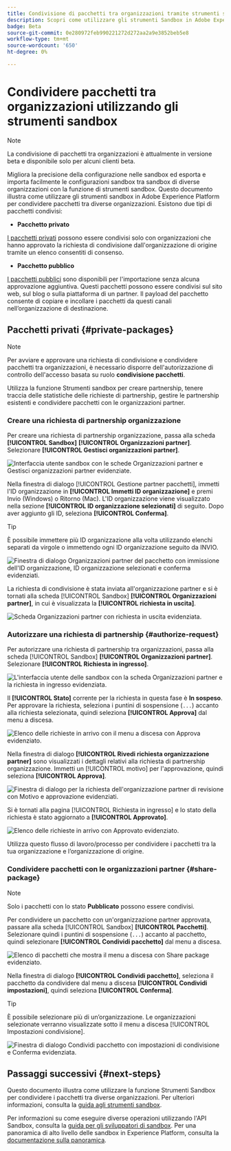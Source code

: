 ```yaml
---
title: Condivisione di pacchetti tra organizzazioni tramite strumenti sandbox
description: Scopri come utilizzare gli strumenti Sandbox in Adobe Experience Platform per condividere pacchetti tra diverse organizzazioni.
badge: Beta
source-git-commit: 0e280972feb990221272d272aa2a9e3852beb5e8
workflow-type: tm+mt
source-wordcount: '650'
ht-degree: 0%

---
```


# Condividere pacchetti tra organizzazioni utilizzando gli strumenti sandbox

>[!NOTE]
>
>La condivisione di pacchetti tra organizzazioni è attualmente in versione beta e disponibile solo per alcuni clienti beta.

Migliora la precisione della configurazione nelle sandbox ed esporta e importa facilmente le configurazioni sandbox tra sandbox di diverse organizzazioni con la funzione di strumenti sandbox. Questo documento illustra come utilizzare gli strumenti sandbox in Adobe Experience Platform per condividere pacchetti tra diverse organizzazioni. Esistono due tipi di pacchetti condivisi:

- **Pacchetto privato**

[I pacchetti privati](#private-packages) possono essere condivisi solo con organizzazioni che hanno approvato la richiesta di condivisione dall&#39;organizzazione di origine tramite un elenco consentiti di consenso.

- **Pacchetto pubblico**

[I pacchetti pubblici](./sandbox-tooling.md/#export-and-import-an-entire-sandbox) sono disponibili per l&#39;importazione senza alcuna approvazione aggiuntiva. Questi pacchetti possono essere condivisi sul sito web, sul blog o sulla piattaforma di un partner. Il payload del pacchetto consente di copiare e incollare i pacchetti da questi canali nell’organizzazione di destinazione.

## Pacchetti privati {#private-packages}

>[!NOTE]
>
>Per avviare e approvare una richiesta di condivisione e condividere pacchetti tra organizzazioni, è necessario disporre dell&#39;autorizzazione di controllo dell&#39;accesso basata su ruolo **condivisione pacchetti**.

Utilizza la funzione Strumenti sandbox per creare partnership, tenere traccia delle statistiche delle richieste di partnership, gestire le partnership esistenti e condividere pacchetti con le organizzazioni partner.

### Creare una richiesta di partnership organizzazione

Per creare una richiesta di partnership organizzazione, passa alla scheda **[!UICONTROL Sandbox]** **[!UICONTROL Organizzazioni partner]**. Selezionare **[!UICONTROL Gestisci organizzazioni partner]**.

![Interfaccia utente sandbox con le schede Organizzazioni partner e Gestisci organizzazioni partner evidenziate.](../images/ui/sandbox-tooling/private-manage-partner-orgs.png)

Nella finestra di dialogo [!UICONTROL Gestione partner pacchetti], immetti l&#39;ID organizzazione in **[!UICONTROL Immetti ID organizzazione]** e premi Invio (Windows) o Ritorno (Mac). L&#39;ID organizzazione viene visualizzato nella sezione **[!UICONTROL ID organizzazione selezionati]** di seguito. Dopo aver aggiunto gli ID, seleziona **[!UICONTROL Conferma]**.

>[!TIP]
>
>È possibile immettere più ID organizzazione alla volta utilizzando elenchi separati da virgole o immettendo ogni ID organizzazione seguito da INVIO.

![Finestra di dialogo Organizzazioni partner del pacchetto con immissione dell&#39;ID organizzazione, ID organizzazione selezionati e conferma evidenziati.](../images/ui/sandbox-tooling/private-enter-org-id.png)

La richiesta di condivisione è stata inviata all&#39;organizzazione partner e si è tornati alla scheda [!UICONTROL Sandbox] **[!UICONTROL Organizzazioni partner]**, in cui è visualizzata la **[!UICONTROL richiesta in uscita]**.

![Scheda Organizzazioni partner con richiesta in uscita evidenziata.](../images/ui/sandbox-tooling/private-outgoing-request.png)

### Autorizzare una richiesta di partnership {#authorize-request}

Per autorizzare una richiesta di partnership tra organizzazioni, passa alla scheda [!UICONTROL Sandbox] **[!UICONTROL Organizzazioni partner]**. Selezionare **[!UICONTROL Richiesta in ingresso]**.

![L&#39;interfaccia utente delle sandbox con la scheda Organizzazioni partner e la richiesta in ingresso evidenziata.](../images/ui/sandbox-tooling/private-authorise-partner-org.png)

Il **[!UICONTROL Stato]** corrente per la richiesta in questa fase è **In sospeso**. Per approvare la richiesta, seleziona i puntini di sospensione (`...`) accanto alla richiesta selezionata, quindi seleziona **[!UICONTROL Approva]** dal menu a discesa.

![Elenco delle richieste in arrivo con il menu a discesa con Approva evidenziato.](../images/ui/sandbox-tooling/private-approve-partner-org.png)

Nella finestra di dialogo **[!UICONTROL Rivedi richiesta organizzazione partner]** sono visualizzati i dettagli relativi alla richiesta di partnership organizzazione. Immetti un [!UICONTROL motivo] per l&#39;approvazione, quindi seleziona **[!UICONTROL Approva]**.

![Finestra di dialogo per la richiesta dell&#39;organizzazione partner di revisione con Motivo e approvazione evidenziati.](../images/ui/sandbox-tooling/private-approval-partner-org.png)

Si è tornati alla pagina [!UICONTROL Richiesta in ingresso] e lo stato della richiesta è stato aggiornato a **[!UICONTROL Approvato]**.

![Elenco delle richieste in arrivo con Approvato evidenziato.](../images/ui/sandbox-tooling/private-approved-partner-org.png)

Utilizza questo flusso di lavoro/processo per condividere i pacchetti tra la tua organizzazione e l’organizzazione di origine.

### Condividere pacchetti con le organizzazioni partner {#share-package}

>[!NOTE]
>
>Solo i pacchetti con lo stato **Pubblicato** possono essere condivisi.

Per condividere un pacchetto con un&#39;organizzazione partner approvata, passare alla scheda [!UICONTROL Sandbox] **[!UICONTROL Pacchetti]**. Selezionare quindi i puntini di sospensione (`...`) accanto al pacchetto, quindi selezionare **[!UICONTROL Condividi pacchetto]** dal menu a discesa.

![Elenco di pacchetti che mostra il menu a discesa con Share package evidenziato.](../images/ui/sandbox-tooling/private-share-package.png)

Nella finestra di dialogo **[!UICONTROL Condividi pacchetto]**, seleziona il pacchetto da condividere dal menu a discesa **[!UICONTROL Condividi impostazioni]**, quindi seleziona **[!UICONTROL Conferma]**.

>[!TIP]
>
>È possibile selezionare più di un’organizzazione. Le organizzazioni selezionate verranno visualizzate sotto il menu a discesa [!UICONTROL Impostazioni condivisione].

![Finestra di dialogo Condividi pacchetto con impostazioni di condivisione e Conferma evidenziata.](../images/ui/sandbox-tooling/private-share-package-confirm.png)

## Passaggi successivi {#next-steps}

Questo documento illustra come utilizzare la funzione Strumenti Sandbox per condividere i pacchetti tra diverse organizzazioni. Per ulteriori informazioni, consulta la [guida agli strumenti sandbox](../ui/sandbox-tooling.md).

Per informazioni su come eseguire diverse operazioni utilizzando l&#39;API Sandbox, consulta la [guida per gli sviluppatori di sandbox](../api/getting-started.md). Per una panoramica di alto livello delle sandbox in Experience Platform, consulta la [documentazione sulla panoramica](../home.md).
